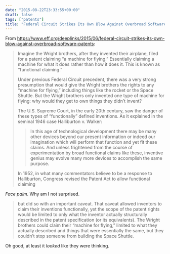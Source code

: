 ```yaml
---
date: "2015-08-22T23:33:55+00:00"
draft: false
tags: ["patents"]
title: "Federal Circuit Strikes Its Own Blow Against Overbroad Software Patents | Electronic Frontier Foundation"
---
```

From https://www.eff.org/deeplinks/2015/06/federal-circuit-strikes-its-own-blow-against-overbroad-software-patents:



> Imagine the Wright brothers, after they invented their airplane, filed for a patent claiming “a machine for flying.” Essentially claiming a machine for what it does rather than how it does it. This is known as “functional claiming.”
> 
> Under previous Federal Circuit precedent, there was a very strong presumption that would give the Wright brothers the rights to any “machine for flying,” including things like the rocket or the Space Shuttle. But the Wright brothers only invented one type of machine for flying: why would they get to own things they didn’t invent?
> 
> The U.S. Supreme Court, in the early 20th century, saw the danger of these types of “functionally” defined inventions. As it explained in the seminal 1946 case Halliburton v. Walker:
>
>> In this age of technological development there may be many other devices beyond our present information or indeed our imagination which will perform that function and yet fit these claims. And unless frightened from the course of experimentation by broad functional claims like these, inventive genius may evolve many more devices to accomplish the same purpose.
> 
> In 1952, in what many commentators believe to be a response to Halliburton, Congress revised the Patent Act to allow functional claiming

_Face palm._ Why am I not surprised.

> but did so with an important caveat. That caveat allowed inventors to claim their inventions functionally, yet the scope of the patent rights would be limited to only what the inventor actually structurally described in the patent specification (or its equivalents). The Wright brothers could claim their “machine for flying,” limited to what they actually described and things that were essentially the same, but they couldn’t stop someone from building the Space Shuttle.

Oh good, at least it _looked_ like they were thinking.
